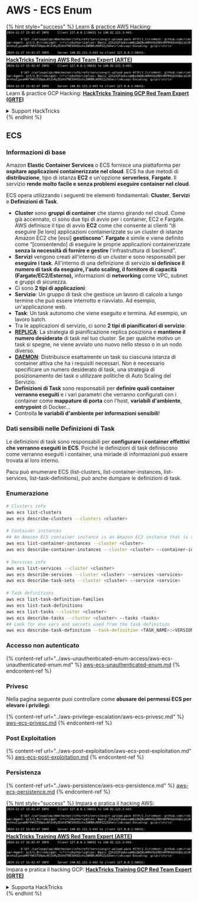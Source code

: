 # AWS - ECS Enum

{% hint style="success" %}
Learn & practice AWS Hacking:<img src="../../../.gitbook/assets/image (1).png" alt="" data-size="line">[**HackTricks Training AWS Red Team Expert (ARTE)**](https://training.hacktricks.xyz/courses/arte)<img src="../../../.gitbook/assets/image (1).png" alt="" data-size="line">\
Learn & practice GCP Hacking: <img src="../../../.gitbook/assets/image (2).png" alt="" data-size="line">[**HackTricks Training GCP Red Team Expert (GRTE)**<img src="../../../.gitbook/assets/image (2).png" alt="" data-size="line">](https://training.hacktricks.xyz/courses/grte)

<details>

<summary>Support HackTricks</summary>

* Check the [**subscription plans**](https://github.com/sponsors/carlospolop)!
* **Join the** 💬 [**Discord group**](https://discord.gg/hRep4RUj7f) or the [**telegram group**](https://t.me/peass) or **follow** us on **Twitter** 🐦 [**@hacktricks\_live**](https://twitter.com/hacktricks\_live)**.**
* **Share hacking tricks by submitting PRs to the** [**HackTricks**](https://github.com/carlospolop/hacktricks) and [**HackTricks Cloud**](https://github.com/carlospolop/hacktricks-cloud) github repos.

</details>
{% endhint %}

## ECS

### Informazioni di base

Amazon **Elastic Container Services** o ECS fornisce una piattaforma per **ospitare applicazioni containerizzate nel cloud**. ECS ha due metodi di **distribuzione**, tipo di istanza **EC2** e un'opzione **serverless**, **Fargate**. Il servizio **rende molto facile e senza problemi eseguire container nel cloud**.

ECS opera utilizzando i seguenti tre elementi fondamentali: **Cluster**, **Servizi** e **Definizioni di Task**.

* **Cluster** sono **gruppi di container** che stanno girando nel cloud. Come già accennato, ci sono due tipi di avvio per i container, EC2 e Fargate. AWS definisce il tipo di avvio **EC2** come che consente ai clienti “di eseguire \[le loro\] applicazioni containerizzate su un cluster di istanze Amazon EC2 che \[essi\] **gestiscono**”. **Fargate** è simile e viene definito come “\[consentendo\] di eseguire le proprie applicazioni containerizzate **senza la necessità di fornire e gestire** l'infrastruttura di backend”.
* **Servizi** vengono creati all'interno di un cluster e sono responsabili per **eseguire i task**. All'interno di una definizione di servizio **si definisce il numero di task da eseguire, l'auto scaling, il fornitore di capacità (Fargate/EC2/Esterno),** informazioni di **networking** come VPC, subnet e gruppi di sicurezza.
* Ci sono **2 tipi di applicazioni**:
* **Servizio**: Un gruppo di task che gestisce un lavoro di calcolo a lungo termine che può essere interrotto e riavviato. Ad esempio, un'applicazione web.
* **Task**: Un task autonomo che viene eseguito e termina. Ad esempio, un lavoro batch.
* Tra le applicazioni di servizio, ci sono **2 tipi di pianificatori di servizio**:
* [**REPLICA**](https://docs.aws.amazon.com/AmazonECS/latest/developerguide/ecs\_services.html): La strategia di pianificazione replica posiziona e **mantiene il numero desiderato** di task nel tuo cluster. Se per qualche motivo un task si spegne, ne viene avviato uno nuovo nello stesso o in un nodo diverso.
* [**DAEMON**](https://docs.aws.amazon.com/AmazonECS/latest/developerguide/ecs\_services.html): Distribuisce esattamente un task su ciascuna istanza di container attiva che ha i requisiti necessari. Non è necessario specificare un numero desiderato di task, una strategia di posizionamento dei task o utilizzare politiche di Auto Scaling del Servizio.
* **Definizioni di Task** sono responsabili per **definire quali container verranno eseguiti** e i vari parametri che verranno configurati con i container come **mappature di porta** con l'host, **variabili d'ambiente**, **entrypoint** di Docker...
* Controlla **le variabili d'ambiente per informazioni sensibili**!

### Dati sensibili nelle Definizioni di Task

Le definizioni di task sono responsabili per **configurare i container effettivi che verranno eseguiti in ECS**. Poiché le definizioni di task definiscono come verranno eseguiti i container, una miriade di informazioni può essere trovata al loro interno.

Pacu può enumerare ECS (list-clusters, list-container-instances, list-services, list-task-definitions), può anche dumpare le definizioni di task.

### Enumerazione
```bash
# Clusters info
aws ecs list-clusters
aws ecs describe-clusters --clusters <cluster>

# Container instances
## An Amazon ECS container instance is an Amazon EC2 instance that is running the Amazon ECS container agent and has been registered into an Amazon ECS cluster.
aws ecs list-container-instances --cluster <cluster>
aws ecs describe-container-instances --cluster <cluster> --container-instances <container_instance_arn>

# Services info
aws ecs list-services --cluster <cluster>
aws ecs describe-services --cluster <cluster> --services <services>
aws ecs describe-task-sets --cluster <cluster> --service <service>

# Task definitions
aws ecs list-task-definition-families
aws ecs list-task-definitions
aws ecs list-tasks --cluster <cluster>
aws ecs describe-tasks --cluster <cluster> --tasks <tasks>
## Look for env vars and secrets used from the task definition
aws ecs describe-task-definition --task-definition <TASK_NAME>:<VERSION>
```
### Accesso non autenticato

{% content-ref url="../aws-unauthenticated-enum-access/aws-ecs-unauthenticated-enum.md" %}
[aws-ecs-unauthenticated-enum.md](../aws-unauthenticated-enum-access/aws-ecs-unauthenticated-enum.md)
{% endcontent-ref %}

### Privesc

Nella pagina seguente puoi controllare come **abusare dei permessi ECS per elevare i privilegi**:

{% content-ref url="../aws-privilege-escalation/aws-ecs-privesc.md" %}
[aws-ecs-privesc.md](../aws-privilege-escalation/aws-ecs-privesc.md)
{% endcontent-ref %}

### Post Exploitation

{% content-ref url="../aws-post-exploitation/aws-ecs-post-exploitation.md" %}
[aws-ecs-post-exploitation.md](../aws-post-exploitation/aws-ecs-post-exploitation.md)
{% endcontent-ref %}

### Persistenza

{% content-ref url="../aws-persistence/aws-ecs-persistence.md" %}
[aws-ecs-persistence.md](../aws-persistence/aws-ecs-persistence.md)
{% endcontent-ref %}

{% hint style="success" %}
Impara e pratica il hacking AWS:<img src="../../../.gitbook/assets/image (1).png" alt="" data-size="line">[**HackTricks Training AWS Red Team Expert (ARTE)**](https://training.hacktricks.xyz/courses/arte)<img src="../../../.gitbook/assets/image (1).png" alt="" data-size="line">\
Impara e pratica il hacking GCP: <img src="../../../.gitbook/assets/image (2).png" alt="" data-size="line">[**HackTricks Training GCP Red Team Expert (GRTE)**<img src="../../../.gitbook/assets/image (2).png" alt="" data-size="line">](https://training.hacktricks.xyz/courses/grte)

<details>

<summary>Supporta HackTricks</summary>

* Controlla i [**piani di abbonamento**](https://github.com/sponsors/carlospolop)!
* **Unisciti al** 💬 [**gruppo Discord**](https://discord.gg/hRep4RUj7f) o al [**gruppo telegram**](https://t.me/peass) o **seguici** su **Twitter** 🐦 [**@hacktricks\_live**](https://twitter.com/hacktricks\_live)**.**
* **Condividi trucchi di hacking inviando PR ai** [**HackTricks**](https://github.com/carlospolop/hacktricks) e [**HackTricks Cloud**](https://github.com/carlospolop/hacktricks-cloud) repos su github.

</details>
{% endhint %}
